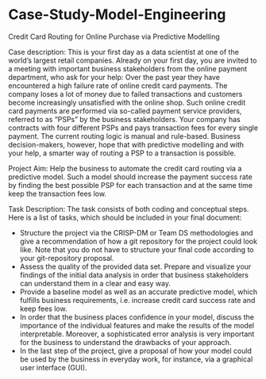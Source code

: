 # Case-Study-Model-Engineering

Credit Card Routing for Online Purchase via Predictive Modelling

Case description: This is your first day as a data scientist at one of the world’s largest retail companies. Already on your first day, you are invited to a meeting with important business stakeholders from the online payment department, who ask for your help: Over the past year they have encountered a high failure rate of online credit card payments. The company loses a lot of money due to failed transactions and customers become increasingly unsatisfied with the online shop. Such online credit card payments are performed via so-called payment service providers, referred to as “PSPs” by the business stakeholders. Your company has contracts with four different PSPs and pays transaction fees for every single payment. The current routing logic is manual and rule-based. Business decision-makers, however, hope that with predictive modelling and with your help, a smarter way of routing a PSP to a transaction is possible.

Project Aim: Help the business to automate the credit card routing via a predictive model. Such a model should increase the payment success rate by finding the best possible PSP for each transaction and at the same time keep the transaction fees low.

Task Description: The task consists of both coding and conceptual steps. Here is a list of tasks, which should be included in your final document:

- Structure the project via the CRISP-DM or Team DS methodologies and give a recommendation of how a git repository for the project could look like. Note that you do not have to structure your final code according to your git-repository proposal.
- Assess the quality of the provided data set. Prepare and visualize your findings of the initial data analysis in order that business stakeholders can understand them in a clear and easy way.
- Provide a baseline model as well as an accurate predictive model, which fulfills business requirements, i.e. increase credit card success rate and keep fees low.
- In order that the business places confidence in your model, discuss the importance of the individual features and make the results of the model interpretable. Moreover, a sophisticated error analysis is very important for the business to understand the drawbacks of your approach.
- In the last step of the project, give a proposal of how your model could be used by the business in everyday work, for instance, via a graphical user interface (GUI).

